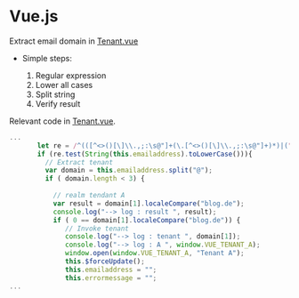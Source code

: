 # Vue.js

Extract email domain in [Tenant.vue](https://github.com/thomassuedbroecker/ce-cns-multi-tenant/blob/master/code/web-app-select/src/components/Tenant.vue)


* Simple steps:
  
  1. Regular expression
  2. Lower all cases
  3. Split string
  4. Verify result

Relevant code in [Tenant.vue](https://github.com/thomassuedbroecker/ce-cns-multi-tenant/blob/master/code/web-app-select/src/components/Tenant.vue).

```javascript
...
       let re = /^(([^<>()[\]\\.,;:\s@"]+(\.[^<>()[\]\\.,;:\s@"]+)*)|(".+"))@((\[[0-9]{1,3}\.[0-9]{1,3}\.[0-9]{1,3}\.[0-9]{1,3}\])|(([a-zA-Z\-0-9]+\.)+[a-zA-Z]{2,}))$/;
       if (re.test(String(this.emailaddress).toLowerCase())){
         // Extract tenant
         var domain = this.emailaddress.split("@");
         if ( domain.length < 3) {
           
           // realm tendant A
           var result = domain[1].localeCompare("blog.de");
           console.log("--> log : result ", result);
           if ( 0 == domain[1].localeCompare("blog.de")) {   
              // Invoke tenant
              console.log("--> log : tenant ", domain[1]);
              console.log("--> log : A ", window.VUE_TENANT_A);
              window.open(window.VUE_TENANT_A, "Tenant A");
              this.$forceUpdate();
              this.emailaddress = "";
              this.errormessage = ""; 
...    
```
